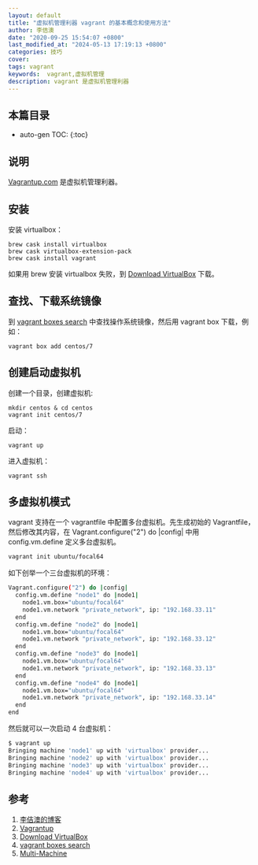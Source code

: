 ```yaml
---
layout: default
title: "虚拟机管理利器 vagrant 的基本概念和使用方法"
author: 李佶澳
date: "2020-09-25 15:54:07 +0800"
last_modified_at: "2024-05-13 17:19:13 +0800"
categories: 技巧
cover:
tags: vagrant
keywords:  vagrant,虚拟机管理
description: vagrant 是虚拟机管理利器
---
```


## 本篇目录


* auto-gen TOC:
{:toc}

## 说明

[Vagrantup.com][2] 是虚拟机管理利器。

## 安装 

安装 virtualbox：

```
brew cask install virtualbox
brew cask virtualbox-extension-pack
brew cask install vagrant
```

如果用 brew 安装 virtualbox 失败，到 [Download VirtualBox][3] 下载。

## 查找、下载系统镜像

到 [vagrant boxes search][4] 中查找操作系统镜像，然后用 vagrant box 下载，例如：

```
vagrant box add centos/7
```

## 创建启动虚拟机

创建一个目录，创建虚拟机:

```
mkdir centos & cd centos
vagrant init centos/7
```

启动：

```
vagrant up
```

进入虚拟机：

```
vagrant ssh
```

## 多虚拟机模式

vagrant 支持在一个 vagrantfile 中配置多台虚拟机。先生成初始的 Vagrantfile，然后修改其内容，在 Vagrant.configure("2") do |config| 中用 config.vm.define 定义多台虚拟机。

```bash
vagrant init ubuntu/focal64
```

如下创举一个三台虚拟机的环境：

```bash
Vagrant.configure("2") do |config|
  config.vm.define "node1" do |node1|
    node1.vm.box="ubuntu/focal64"
    node1.vm.network "private_network", ip: "192.168.33.11"
  end
  config.vm.define "node2" do |node1|
    node1.vm.box="ubuntu/focal64"
    node1.vm.network "private_network", ip: "192.168.33.12"
  end
  config.vm.define "node3" do |node1|
    node1.vm.box="ubuntu/focal64"
    node1.vm.network "private_network", ip: "192.168.33.13"
  end
  config.vm.define "node4" do |node1|
    node1.vm.box="ubuntu/focal64"
    node1.vm.network "private_network", ip: "192.168.33.14"
  end
end
```

然后就可以一次启动 4 台虚拟机：

```bash
$ vagrant up
Bringing machine 'node1' up with 'virtualbox' provider...
Bringing machine 'node2' up with 'virtualbox' provider...
Bringing machine 'node3' up with 'virtualbox' provider...
Bringing machine 'node4' up with 'virtualbox' provider...
```



## 参考

1. [李佶澳的博客][1]
2. [Vagrantup][2]
3. [Download VirtualBox][3]
4. [vagrant boxes search][4]
5. [Multi-Machine][5]

[1]: https://www.lijiaocn.com "李佶澳的博客"
[2]: https://www.vagrantup.com/ "https://www.vagrantup.com/"
[3]: https://www.virtualbox.org/wiki/Downloads "Download VirtualBox"
[4]: https://app.vagrantup.com/boxes/search "https://app.vagrantup.com/boxes/search"
[5]: https://developer.hashicorp.com/vagrant/docs/multi-machine "Multi-Machine"
